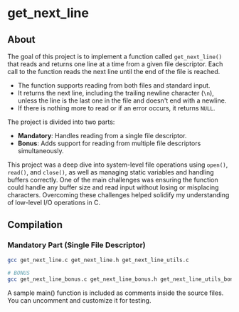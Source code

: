 # get_next_line

## About

The goal of this project is to implement a function called `get_next_line()` that reads and returns one line at a time from a given file descriptor. Each call to the function reads the next line until the end of the file is reached.

- The function supports reading from both files and standard input.
- It returns the next line, including the trailing newline character (`\n`), unless the line is the last one in the file and doesn't end with a newline.
- If there is nothing more to read or if an error occurs, it returns `NULL`.

The project is divided into two parts:
- **Mandatory**: Handles reading from a single file descriptor.
- **Bonus**: Adds support for reading from multiple file descriptors simultaneously.

This project was a deep dive into system-level file operations using `open()`, `read()`, and `close()`, as well as managing static variables and handling buffers correctly. One of the main challenges was ensuring the function could handle any buffer size and read input without losing or misplacing characters. Overcoming these challenges helped solidify my understanding of low-level I/O operations in C.

## Compilation

### Mandatory Part (Single File Descriptor)

```bash
gcc get_next_line.c get_next_line.h get_next_line_utils.c

# BONUS
gcc get_next_line_bonus.c get_next_line_bonus.h get_next_line_utils_bonus.c

```

A sample main() function is included as comments inside the source files. You can uncomment and customize it for testing.
